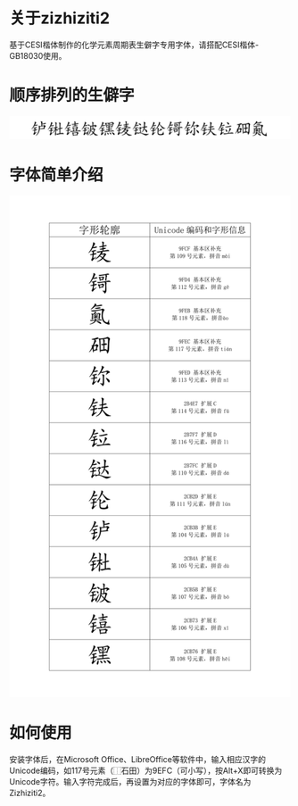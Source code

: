 # 关于zizhiziti2
基于CESI楷体制作的化学元素周期表生僻字专用字体，请搭配CESI楷体-GB18030使用。
# 顺序排列的生僻字
![svg](https://github.com/lizipeng0013/zizhiziti2/blob/main/img/%E9%A1%BA%E5%BA%8F%E6%8E%92%E5%88%97.svg)
# 字体简单介绍
![svg](https://github.com/lizipeng0013/zizhiziti2/blob/main/img/%E5%8C%96%E5%AD%A6%E5%85%83%E7%B4%A0%E7%94%9F%E5%83%BB%E5%AD%97.svg)
# 如何使用
安装字体后，在Microsoft Office、LibreOffice等软件中，输入相应汉字的Unicode编码，如117号元素（⿰石田）为9EFC（可小写），按Alt+X即可转换为Unicode字符。输入字符完成后，再设置为对应的字体即可，字体名为Zizhiziti2。
